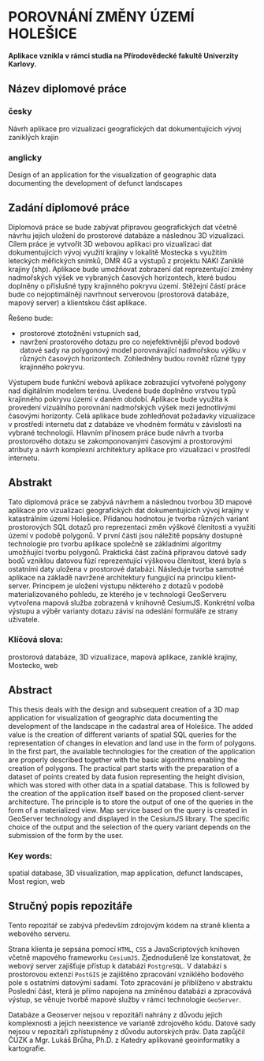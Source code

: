 # POROVNÁNÍ ZMĚNY ÚZEMÍ HOLEŠICE

 __Aplikace vznikla v rámci studia na Přírodovědecké fakultě Univerzity Karlovy.__

## Název diplomové práce
### česky
Návrh aplikace pro vizualizaci geografických dat dokumentujících vývoj zaniklých krajin

### anglicky
Design of an application for the visualization of geographic data documenting the development of defunct landscapes

## Zadání diplomové práce
Diplomová práce se bude zabývat přípravou geografických dat včetně návrhu jejich uložení do prostorové databáze a následnou 3D vizualizaci.
Cílem práce je vytvořit 3D webovou aplikaci pro vizualizaci dat dokumentujících vývoj využití krajiny v lokalitě Mostecka s využitím leteckých měřických snímků, DMR 4G a výstupů z projektu NAKI Zaniklé krajiny (shp). Aplikace bude umožňovat zobrazení dat reprezentující změny nadmořských výšek ve vybraných časových horizontech, které budou doplněny o příslušné typy krajinného pokryvu území.
Stěžejní částí práce bude co nejoptimálněji navrhnout serverovou (prostorová databáze, mapový server) a klientskou část aplikace.

Řešeno bude:
- prostorové ztotožnění vstupních sad,
- navržení prostorového dotazu pro co nejefektivnější převod bodové datové sady na polygonový model porovnávající nadmořskou výšku v různých časových horizontech. Zohledněny budou rovněž různé typy krajinného pokryvu.

Výstupem bude funkční webová aplikace zobrazující vytvořené polygony nad digitálním modelem terénu. Uvedené bude doplněno vrstvou typů krajinného pokryvu území v daném období. Aplikace bude využita k provedení vizuálního porovnání nadmořských výšek mezi jednotlivými časovými horizonty.
Celá aplikace bude zohledňovat požadavky vizualizace v prostředí internetu dat z databáze ve vhodném formátu v závislosti na vybrané technologii.
Hlavním přínosem práce bude návrh a tvorba prostorového dotazu se zakomponovanými časovými a prostorovými atributy a návrh komplexní architektury aplikace pro vizualizaci v prostředí internetu.

## Abstrakt
Tato diplomová práce se zabývá návrhem a následnou tvorbou 3D mapové aplikace pro
vizualizaci geografických dat dokumentujících vývoj krajiny v katastrálním území Holešice.
Přidanou hodnotou je tvorba různých variant prostorových SQL dotazů pro reprezentaci
změn výškové členitosti a využití území v podobě polygonů. V první části jsou náležitě
popsány dostupné technologie pro tvorbu aplikace společně se základními algoritmy
umožňující tvorbu polygonů. Praktická část začíná přípravou datové sady bodů vzniklou
datovou fúzí reprezentující výškovou členitost, která byla s ostatními daty uložena
v prostorové databázi. Následuje tvorba samotné aplikace na základě navržené architektury
fungující na principu klient-server. Principem je uložení výstupu některého z dotazů
v podobě materializovaného pohledu, ze kterého je v technologii GeoServeru vytvořena
mapová služba zobrazená v knihovně CesiumJS. Konkrétní volba výstupu a výběr varianty
dotazu závisí na odeslání formuláře ze strany uživatele.
### Klíčová slova: 
prostorová databáze, 3D vizualizace, mapová aplikace, zaniklé krajiny,
Mostecko, web


## Abstract
This thesis deals with the design and subsequent creation of a 3D map application for
visualization of geographic data documenting the development of the landscape in the
cadastral area of Holešice. The added value is the creation of different variants of spatial
SQL queries for the representation of changes in elevation and land use in the form of
polygons. In the first part, the available technologies for the creation of the application are
properly described together with the basic algorithms enabling the creation of polygons. The
practical part starts with the preparation of a dataset of points created by data fusion
representing the height division, which was stored with other data in a spatial database. This
is followed by the creation of the application itself based on the proposed client-server
architecture. The principle is to store the output of one of the queries in the form of
a materialized view. Map service based on the query is created in GeoServer technology and
displayed in the CesiumJS library. The specific choice of the output and the selection of the
query variant depends on the submission of the form by the user.

### Key words: 
spatial database, 3D visualization, map application, defunct landscapes, Most
region, web

## Stručný popis repozitáře
Tento repozitář se zabývá především zdrojovým kódem na straně klienta a webového serveru.

Strana klienta je sepsána pomocí `HTML`, `CSS` a JavaScriptových knihoven včetně mapového frameworku `CesiumJS`.
Zjednodušeně lze konstatovat, že webový server zajišťuje přístup k databázi `PostgreSQL`. V databázi s prostorovou extenzí `PostGIS` je zajištěno zpracování vzniklého bodového pole s ostatními datovými sadami. Toto zpracování je přiblíženo v abstraktu
Poslední část, která je přímo napojena na zmíněnou databázi a zpracovává výstup, se věnuje tvorbě mapové služby v rámci technologie `GeoServer`.

Databáze a Geoserver nejsou v repozitáři nahrány z důvodu jejich komplexnosti a jejich neexistence ve variantě zdrojového kódu.
Datové sady nejsou v repozitáři zpřístupněny z důvodu autorských práv. Data zapůjčil ČÚZK a Mgr. Lukáš Brůha, Ph.D. z Katedry aplikované geoinformatiky a kartografie.